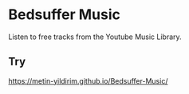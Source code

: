 # Bedsuffer Music
Listen to free tracks from the Youtube Music Library.


## Try
https://metin-yildirim.github.io/Bedsuffer-Music/
